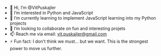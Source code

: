 - 👋 Hi, I’m @VitPuskajler
- 👀 I’m interested in Python and JavaScript
- 🌱 I’m currently learning to implement JavaScript learning into my Python projects
- 💞️ I’m looking to collaborate on fun and interesting projets
- 📫 Reach me via email: vit.puskajler@gmail.com
- ⚡ Fun fact: I don't think we must... but we want. This is the strongest power to move us further.

<!---
VitPuskajler/VitPuskajler is a ✨ special ✨ repository because its `README.md` (this file) appears on your GitHub profile.
You can click the Preview link to take a look at your changes.
--->
